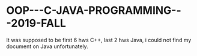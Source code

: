 # OOP---C-JAVA-PROGRAMMING---2019-FALL
It was supposed to be first 6 hws C++, last 2 hws Java, i could not find my document on Java unfortunately.
